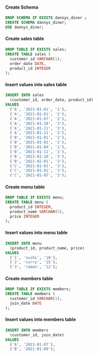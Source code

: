 #### Create Schema
````sql
DROP SCHEMA IF EXISTS dannys_diner ;
CREATE SCHEMA dannys_diner;
USE dannys_diner;

````
#### Create sales table
````sql
DROP TABLE IF EXISTS sales;
CREATE TABLE sales (
  customer_id VARCHAR(1),
  order_date DATE,
  product_id INTEGER
);
````

#### Insert values into sales table
````sql
INSERT INTO sales
  (customer_id, order_date, product_id)
VALUES
  ('A', '2021-01-01', '1'),
  ('A', '2021-01-01', '2'),
  ('A', '2021-01-07', '2'),
  ('A', '2021-01-10', '3'),
  ('A', '2021-01-11', '3'),
  ('A', '2021-01-11', '3'),
  ('B', '2021-01-01', '2'),
  ('B', '2021-01-02', '2'),
  ('B', '2021-01-04', '1'),
  ('B', '2021-01-11', '1'),
  ('B', '2021-01-16', '3'),
  ('B', '2021-02-01', '3'),
  ('C', '2021-01-01', '3'),
  ('C', '2021-01-01', '3'),
  ('C', '2021-01-07', '3');
````

#### Create menu table
````sql
DROP TABLE IF EXISTS menu;
CREATE TABLE menu (
  product_id INTEGER,
  product_name VARCHAR(5),
  price INTEGER
);
````

#### Insert values into menu table
````sql
INSERT INTO menu
  (product_id, product_name, price)
VALUES
  ('1', 'sushi', '10'),
  ('2', 'curry', '15'),
  ('3', 'ramen', '12');
````

#### Create members table
````sql
DROP TABLE IF EXISTS members;
CREATE TABLE members (
  customer_id VARCHAR(1),
  join_date DATE
);
````

#### Insert values into members table
````sql
INSERT INTO members
  (customer_id, join_date)
VALUES
  ('A', '2021-01-07'),
  ('B', '2021-01-09');
  ````
